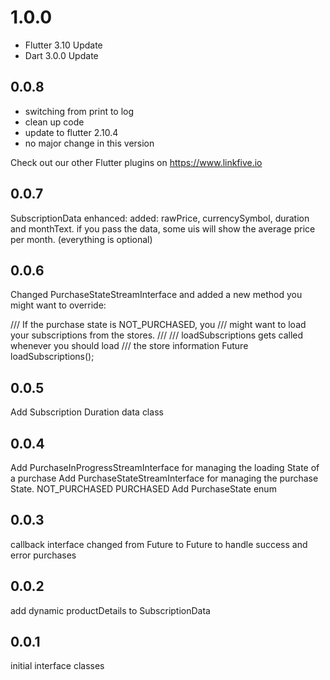 # 1.0.0
* Flutter 3.10 Update
* Dart 3.0.0 Update

## 0.0.8
* switching from print to log
* clean up code
* update to flutter 2.10.4
* no major change in this version

Check out our other Flutter plugins on https://www.linkfive.io

## 0.0.7
SubscriptionData enhanced: added: rawPrice, currencySymbol, duration and monthText. 
if you pass the data, some uis will show the average price per month. (everything is optional) 

## 0.0.6
Changed PurchaseStateStreamInterface and added a new method you might want to override:

/// If the purchase state is NOT_PURCHASED, you
/// might want to load your subscriptions from the stores.
///
/// loadSubscriptions gets called whenever you should load
/// the store information
Future<bool> loadSubscriptions();

## 0.0.5
Add Subscription Duration data class

## 0.0.4
Add PurchaseInProgressStreamInterface for managing the loading State of a purchase
Add PurchaseStateStreamInterface for managing the purchase State. NOT_PURCHASED PURCHASED 
Add PurchaseState enum


## 0.0.3
callback interface changed from Future<void> to Future<bool> to handle success and error purchases

## 0.0.2
add dynamic productDetails to SubscriptionData

## 0.0.1
initial interface classes
